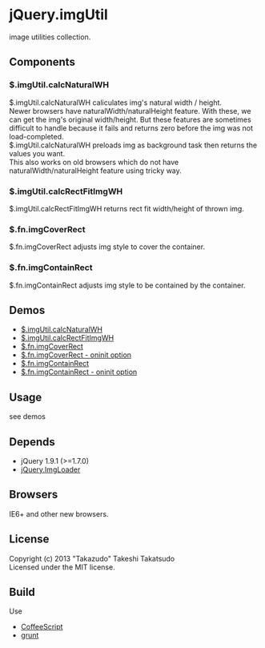 # jQuery.imgUtil

image utilities collection.

## Components

### $.imgUtil.calcNaturalWH

$.imgUtil.calcNaturalWH caliculates img's natural width / height.  
Newer browsers have naturalWidth/naturalHeight feature. With these, we can get the img's original width/height. But these features are sometimes difficult to handle because it fails and returns zero before the img was not load-completed.  
$.imgUtil.calcNaturalWH preloads img as background task then returns the values you want.  
This also works on old browsers which do not have naturalWidth/naturalHeight feature using tricky way.

### $.imgUtil.calcRectFitImgWH

$.imgUtil.calcRectFitImgWH returns rect fit width/height of thrown img.

### $.fn.imgCoverRect

$.fn.imgCoverRect adjusts img style to cover the container.

### $.fn.imgContainRect

$.fn.imgContainRect adjusts img style to be contained by the container.

## Demos

* [$.imgUtil.calcNaturalWH](http://takazudo.github.io/jQuery.imgUtil/demos/calcNaturalWH/)
* [$.imgUtil.calcRectFitImgWH](http://takazudo.github.io/jQuery.imgUtil/demos/calcRectFitImgWH/)
* [$.fn.imgCoverRect](http://takazudo.github.io/jQuery.imgUtil/demos/imgCoverRect/)
* [$.fn.imgCoverRect - oninit option](http://takazudo.github.io/jQuery.imgUtil/demos/imgCoverRect_oninit/)
* [$.fn.imgContainRect](http://takazudo.github.io/jQuery.imgUtil/demos/imgContainRect/)
* [$.fn.imgContainRect - oninit option](http://takazudo.github.io/jQuery.imgUtil/demos/imgContainRect_oninit/)

## Usage

see demos

## Depends

* jQuery 1.9.1 (>=1.7.0)
* [jQuery.ImgLoader](https://github.com/Takazudo/jQuery.ImgLoader)

## Browsers

IE6+ and other new browsers.  

## License

Copyright (c) 2013 "Takazudo" Takeshi Takatsudo  
Licensed under the MIT license.

## Build

Use

 * [CoffeeScript][coffeescript]
 * [grunt][grunt]

[coffeescript]: http://coffeescript.org "CoffeeScript"
[grunt]: http://gruntjs.com "grunt"
